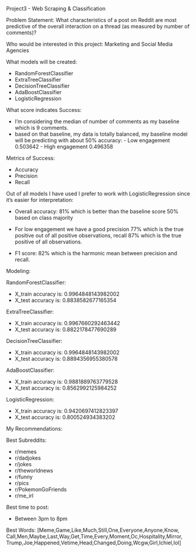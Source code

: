 Project3 - Web Scraping & Classification


Problem Statement:
What characteristics of a post on Reddit are most predictive of the overall interaction on a
thread (as measured by number of comments)?


Who would be interested in this project:
Marketing and Social Media Agencies

What models will be created:
  - RandomForestClassifier
  - ExtraTreeClassifier
  - DecisionTreeClassifier
  - AdaBoostClassifier
  - LogisticRegression


What score indicates Success:
- I’m considering the median of number of comments as my baseline which is 9 comments.
- based on that baseline, my data is totally balanced, my baseline model will be predicting with about 50% accuracy:
		- Low engagement    0.503642
		- High engagement   0.496358


Metrics of Success:
  - Accuracy
  - Precision
  - Recall

Out of all models I have used I prefer to work with LogisticRegression since it’s easier for interpretation:

  - Overall accuracy: 81%  which is better than the baseline score 50% based on class majority

  - For low engagement we have a good precision 77% which is the true positive out of all positive observations, recall 87% which is the true positive of all observations.

  - F1 score:  82% which is the harmonic mean between precision and recall.


Modeling:

RandomForestClassifier:
  - X_train accuracy is: 0.9964848143982002
  - X_test accuracy is: 0.8838582677165354


ExtraTreeClassifier:
  - X_train accuracy is: 0.9967660292463442
  - X_test accuracy is: 0.8822178477690289


DecisionTreeClassifier:
  - X_train accuracy is: 0.9964848143982002
  - X_test accuracy is: 0.8894356955380578

AdaBoostClassifier:
  - X_train accuracy is: 0.9881889763779528
  - X_test accuracy is: 0.8562992125984252

LogisticRegression:
  - X_train accuracy is: 0.9420697412823397
  - X_test accuracy is: 0.800524934383202


My Recommendations:

Best Subreddits:
- r/memes
- r/dadjokes
- r/jokes
- r/theworldnews
- r/funny
- r/pics
- r/PokemonGoFriends
- r/me_irl


Best time to post:
- Between 3pm to 8pm

Best Words:
[Meme,Game,Like,Much,Still,One,Everyone,Anyone,Know,
Call,Men,Maybe,Last,Way,Get,Time,Every,Moment,Oc,Hospitality,Mirror,
Trump,Joe,Happened,Vetime,Head,Changed,Doing,Wcgw,Girl,Ichiel,lol]
